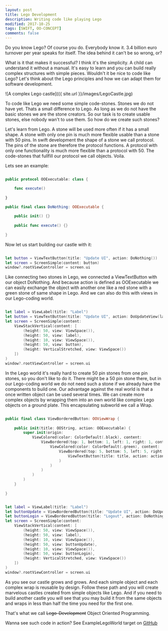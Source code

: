 ```yaml
---
layout: post
title: Lego Development
description: Writing code like playing Lego
modified: 2017-10-25
tags: [SWIFT, OO-CONCEPT]
comments: false
---
```


Do you know Lego? Of course you do. Everybody know it. 3.4 billion euro turnover per year speaks for itself. The idea behind it can't be so wrong, or? 

What is it that makes it successful? I think it's the simplicity. A child can understand it without a manual. It's easy to learn and you can build really complex structures with simple pieces. Wouldn't it be nice to code like Lego? Let's think about the Lego principles and how we can adapt them for software development.

<!--break-->

![A complex Lego castle]({{ site.url }}/images/LegoCastle.jpg)

To code like Lego we need some simple code-stones. Stones we do not have yet. Thats a small difference to Lego. As long as we do not have the basic stones we are the stone creators. So our task is to create usable stones, else nobody wan't to use them. So how do we create such stones?

Let's learn from Lego. A stone will be used more often if it has a small shape. A stone with only one pin is much more flexible usable than a stone with 50 pins. In swift development the shape of a stone we call protocol. The pins of the stone are therefore the protocol functions. A protocol with only one functionality is much more flexible than a protocol with 50. The code-stones that fullfill our protocol we call objects. Voila.

Lets see an example:

``` swift

public protocol OOExecutable: class {

    func execute()
    
}

public final class DoNothing: OOExecutable {
    
    public init() {}
    
    public func execute() {}
    
}

```

Now let us start building our castle with it:

``` swift

let button = ViewTextButton(title: "Update UI", action: DoNothing())
let screen = ScreenSimple(content: button)
window?.rootViewController = screen.ui

```

Like connecting two stones in Lego, we connected a ViewTextButton with our object DoNothing. And because action is defined as OOExecutable we can easily exchange the object with another one like a red stone with a green stone of same shape in Lego. And we can also do this with views in our Lego-coding world. 

``` swift

let label = ViewLabel(title: "Label")
let button = ViewTextButton(title: "Update UI", action: DoUpdateView(label))
let screen = ScreenSimple(content: 
    ViewStackVertical(content: [
        (height: 50, view: ViewSpace()),
        (height: 50, view: label),
        (height: 10, view: ViewSpace()),
        (height: 50, view: button),
        (height: VerticalStretched, view: ViewSpace())
    ])
)
window?.rootViewController = screen.ui

```

In the Lego world it's really hard to create 50 pin stones from one pin stones, so you don't like to do it. There might be a 50 pin stone there, but in our Lego-coding world we do not need such a stone if we already have the components to build one. Our advantage against the real world is that a once written object can be used several times. We can create more complex objects by wrapping them into an own world like complex Lego objects on a ground plate. This encapsulating subworld we call a Wrap.

``` swift

public final class ViewBorderedButton: OOViewWrap {
    
    public init(title: OOString, action: OOExecutable) {
        super.init(origin:
            ViewColored(color: ColorDefault(.black), content:
                ViewBordered(top: 1, bottom: 1, left: 1, right: 1, content:
                    ViewColored(color: ColorDefault(.green), content:
                        ViewBordered(top: 5, bottom: 5, left: 5, right: 5, content:
                            ViewTextButton(title: title, action: action)
                        )
                    )
                )
            )
        )
    }
    
}

```

``` swift

let label = ViewLabel(title: "Label")
let buttonUpdate = ViewBorderedButton(title: "Update UI", action: DoUpdateView(label))
let buttonLogin = ViewBorderedButton(title: "Logout", action: DoNothing())
let screen = ScreenSimple(content: 
    ViewStackVertical(content: [
        (height: 50, view: ViewSpace()),
        (height: 50, view: label),
        (height: 10, view: ViewSpace()),
        (height: 50, view: buttonUpdate),
        (height: 10, view: ViewSpace()),
        (height: 50, view: buttonLogin),
        (height: VerticalStretched, view: ViewSpace())
    ])
)
window?.rootViewController = screen.ui

```

As you see our castle grows and grows. And each simple object and each complex wrap is reusable by design. Follow these path and you will create marvelous castles created from simple objects like Lego. And if you need to build another castle you will see that you may build it from the same objects and wraps in less than half the time you need for the first one. 

That's what we call ~~Lego-Development~~ Object Oriented Programming.

Wanna see such code in action? See ExampleLegoWorld target on [GitHub](https://github.com/ObjectAlchemist/OOExamples)


